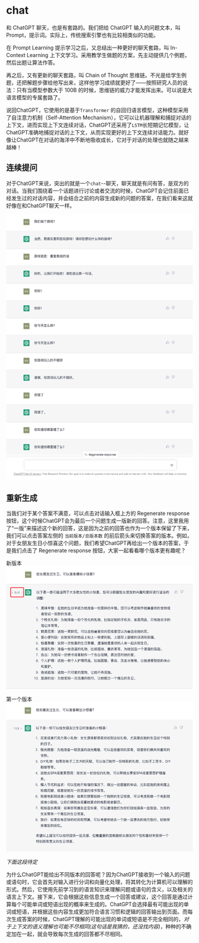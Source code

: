 # chat


和 ChatGPT 聊天，也是有套路的。我们把给 ChatGPT 输入的问题文本，叫 Prompt，提示词。实际上，传统搜索引擎也有比较相类似的功能。

在 Prompt Learning 提示学习之后，又总结出一种更好的聊天套路，叫 In-Context Learning 上下文学习。采用教学生做题的方案，先主动提供几个例题，然后出题让算法作答。

再之后，又有更新的聊天套路，叫 Chain of Thought 思维链。不光是给学生例题，还把解题步骤给他写出来，这样他学习成绩就更好了——按照研究人员的说法：只有当模型参数大于 100B 的时候，思维链的威力才能发挥出来。可以说是大语言模型的专属套路了。

说回ChatGPT，它使用的是基于```Transformer``` 的自回归语言模型，这种模型采用了自注意力机制（Self-Attention Mechanism），它可以让机器理解和捕捉对话的上下文，进而实现上下文连续对话，ChatGPT还采用了```LSTM```长短期记忆模型，让ChatGPT准确地捕捉对话的上下文，从而实现更好的上下文连续对话能力。就好像让ChatGPT在对话的海洋中不断地吸收成长，它对于对话的处理也就随之越来越棒！

## 连续提问

对于ChatGPT来说，突出的就是一个```chat```--聊天，聊天就是有问有答，是双方的对话。当我们围绕着一个话题进行讨论或者交流的时候，ChatGPT会记住前面已经发生过的对话内容，并会结合之前的内容生成新的问题的答案，在我们看来这就好像在和ChatGPT聊天一样。

![intro](../images/webpage/chat_continu.png)

## 重新生成

当我们对于某个答案不满意，可以点击对话输入框上方的 Regenerate response 按钮，这个时候ChatGPT会为最后一个问题生成一版新的回答。注意，这里我用了“一版”来描述这个新的回答，这是因为之前的回答也作为一个版本保留了下来，我们可以点击答案左侧的 ```当前版本/总版本数``` 的前后箭头来切换答案的版本。例如，对于女朋友生日小惊喜这个问题，我们希望ChatGPT再给出一个版本的答案，于是我们点击了 Regenerate response 按钮，大家一起看看哪个版本更有趣呢？

新版本
![intro](../images/webpage/chat_regen2.png)

第一个版本
![intro](../images/webpage/chat_regen1.png)

*下面这段待定*

为什么ChatGPT能给出不同版本的回答呢？因为ChatGPT接收到一个输入的问题或语句时，它会首先对输入进行分词和向量化处理，将其转化为计算机可以理解的形式。然后，它使用先前学习到的语言知识来理解问题或语句的含义，以及相关的语言上下文。接下来，它会根据这些信息生成一个回答或建议，这个回答是通过计算每个可能单词或短语出现的概率来生成的。ChatGPT会选择最有可能出现的单词或短语，并根据这些内容生成更加符合语言习惯和逻辑的回答输出到页面。而每次生成答案的时候，ChatGPT理解的可能出现的单词或短语是不完全相同的，*对于上下文的语义理解也可能不尽相同(这句话是我猜的，还没找内容)*，种种的不确定加在一起，就会导致每次生成的回答都不尽相同。
